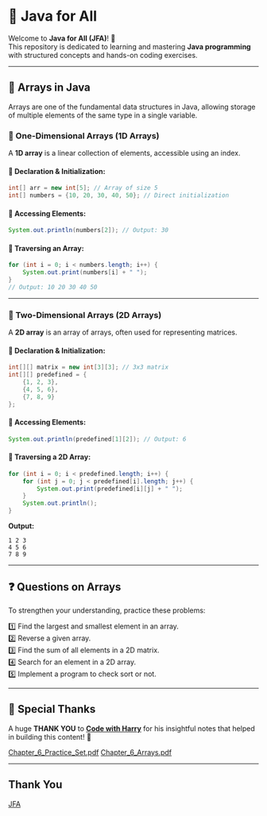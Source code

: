 
# 📌 Java for All

Welcome to **Java for All (JFA)**! 🚀  
This repository is dedicated to learning and mastering **Java programming** with structured concepts and hands-on coding exercises.

---

## 🔹 Arrays in Java
Arrays are one of the fundamental data structures in Java, allowing storage of multiple elements of the same type in a single variable.

### 📌 One-Dimensional Arrays (1D Arrays)
A **1D array** is a linear collection of elements, accessible using an index.

#### 🔹 Declaration & Initialization:
```java
int[] arr = new int[5]; // Array of size 5
int[] numbers = {10, 20, 30, 40, 50}; // Direct initialization
```

#### 🔹 Accessing Elements:
```java
System.out.println(numbers[2]); // Output: 30
```

#### 🔹 Traversing an Array:
```java
for (int i = 0; i < numbers.length; i++) {
    System.out.print(numbers[i] + " ");
}
// Output: 10 20 30 40 50
```

---

### 📌 Two-Dimensional Arrays (2D Arrays)
A **2D array** is an array of arrays, often used for representing matrices.

#### 🔹 Declaration & Initialization:
```java
int[][] matrix = new int[3][3]; // 3x3 matrix
int[][] predefined = {
    {1, 2, 3},
    {4, 5, 6},
    {7, 8, 9}
};
```

#### 🔹 Accessing Elements:
```java
System.out.println(predefined[1][2]); // Output: 6
```

#### 🔹 Traversing a 2D Array:
```java
for (int i = 0; i < predefined.length; i++) {
    for (int j = 0; j < predefined[i].length; j++) {
        System.out.print(predefined[i][j] + " ");
    }
    System.out.println();
}
```
**Output:**
```
1 2 3
4 5 6
7 8 9
```

---

## ❓ Questions on Arrays
To strengthen your understanding, practice these problems:

1️⃣ Find the largest and smallest element in an array.  
2️⃣ Reverse a given array.  
3️⃣ Find the sum of all elements in a 2D matrix.  
4️⃣ Search for an element in a 2D array.  
5️⃣ Implement a program to check sort or not.  

---
## 🙏 Special Thanks
A huge **THANK YOU** to [**Code with Harry**](https://www.youtube.com/@CodeWithHarry) for his insightful notes that helped in building this content! 🎉  

[Chapter_6_Practice_Set.pdf](https://github.com/user-attachments/files/18693401/Chapter_6_Practice_Set.pdf)
[Chapter_6_Arrays.pdf](https://github.com/user-attachments/files/18693398/Chapter_6_Arrays.pdf)


---
## Thank You
[JFA](https://github.com/abhinandan2540)



